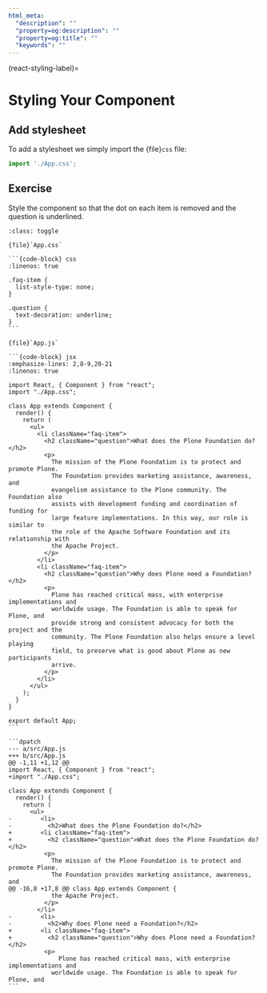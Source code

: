 ```yaml
---
html_meta:
  "description": ""
  "property=og:description": ""
  "property=og:title": ""
  "keywords": ""
---
```


(react-styling-label)=

# Styling Your Component

## Add stylesheet

To add a stylesheet we simply import the {file}`css` file:

```jsx
import './App.css';
```

## Exercise

Style the component so that the dot on each item is removed and the question is underlined.

````{admonition} Solution
:class: toggle

{file}`App.css`

```{code-block} css
:linenos: true

.faq-item {
  list-style-type: none;
}

.question {
  text-decoration: underline;
}
```

{file}`App.js`

```{code-block} jsx
:emphasize-lines: 2,8-9,20-21
:linenos: true

import React, { Component } from "react";
import "./App.css";

class App extends Component {
  render() {
    return (
      <ul>
        <li className="faq-item">
          <h2 className="question">What does the Plone Foundation do?</h2>
          <p>
            The mission of the Plone Foundation is to protect and promote Plone.
            The Foundation provides marketing assistance, awareness, and
            evangelism assistance to the Plone community. The Foundation also
            assists with development funding and coordination of funding for
            large feature implementations. In this way, our role is similar to
            the role of the Apache Software Foundation and its relationship with
            the Apache Project.
          </p>
        </li>
        <li className="faq-item">
          <h2 className="question">Why does Plone need a Foundation?</h2>
          <p>
            Plone has reached critical mass, with enterprise implementations and
            worldwide usage. The Foundation is able to speak for Plone, and
            provide strong and consistent advocacy for both the project and the
            community. The Plone Foundation also helps ensure a level playing
            field, to preserve what is good about Plone as new participants
            arrive.
          </p>
        </li>
      </ul>
    );
  }
}

export default App;
```

```dpatch
--- a/src/App.js
+++ b/src/App.js
@@ -1,11 +1,12 @@
import React, { Component } from "react";
+import "./App.css";

class App extends Component {
  render() {
    return (
      <ul>
-        <li>
-          <h2>What does the Plone Foundation do?</h2>
+        <li className="faq-item">
+          <h2 className="question">What does the Plone Foundation do?</h2>
          <p>
            The mission of the Plone Foundation is to protect and promote Plone.
            The Foundation provides marketing assistance, awareness, and
@@ -16,8 +17,8 @@ class App extends Component {
            the Apache Project.
          </p>
        </li>
-        <li>
-          <h2>Why does Plone need a Foundation?</h2>
+        <li className="faq-item">
+          <h2 className="question">Why does Plone need a Foundation?</h2>
          <p>
              Plone has reached critical mass, with enterprise implementations and
            worldwide usage. The Foundation is able to speak for Plone, and
```
````
